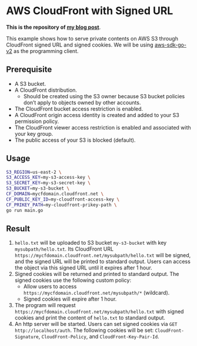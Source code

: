 # AWS CloudFront with Signed URL
**This is the repository of [my blog post](https://minghsu0107.github.io/posts/aws-cloudfront-with-signed-url/)**.

This example shows how to serve private contents on AWS S3 through CloudFront signed URL and signed cookies. We will be using [aws-sdk-go-v2](https://github.com/aws/aws-sdk-go-v2) as the programming client.
## Prerequisite
- A S3 bucket.
- A CloudFront distribution.
  - Should be created using the S3 owner because S3 bucket policies don’t apply to objects owned by other accounts.
- The CloudFront bucket access restriction is enabled.
- A CloudFront origin access identity is created and added to your S3 permission policy.
- The CloudFront viewer access restriction is enabled and associated with your key group.
- The public access of your S3 is blocked (default).
## Usage
```bash
S3_REGION=us-east-2 \
S3_ACCESS_KEY=my-s3-access-key \
S3_SECRET_KEY=my-s3-secret-key \
S3_BUCKET=my-s3-bucket \
CF_DOMAIN=mycfdomain.cloudfront.net \
CF_PUBLIC_KEY_ID=my-cloudfront-access-key \
CF_PRIKEY_PATH=my-cloudfront-prikey-path \
go run main.go
```
## Result
1. `hello.txt` will be uploaded to S3 bucket `my-s3-bucket` with key `mysubpath/hello.txt`. Its CloudFront URL `https://mycfdomain.cloudfront.net/mysubpath/hello.txt` will be signed, and the signed URL will be printed to standard output. Users can access the object via this signed URL until it expires after 1 hour.
2. Signed cookies will be returned and printed to standard output. The signed cookies use the following custom policy:
    - Allow users to access `https://mycfdomain.cloudfront.net/mysubpath/*` (wildcard).
    - Signed cookies will expire after 1 hour.
3. The program will request `https://mycfdomain.cloudfront.net/mysubpath/hello.txt` with signed cookies and print the content of `hello.txt` to standard output.
4. An http server will be started. Users can set signed cookies via `GET http://localhost/auth`. The following cookies will be set: `CloudFront-Signature`, `CloudFront-Policy`, and `CloudFront-Key-Pair-Id`.
